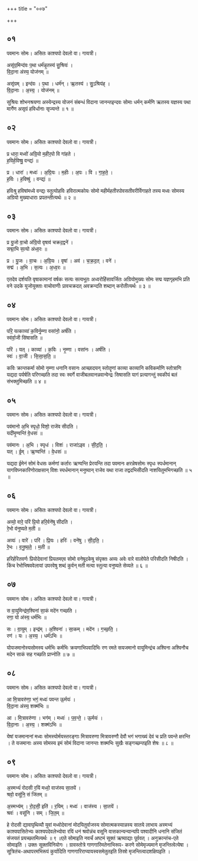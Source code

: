 +++
title = "००७"

+++


## ०१
पवमानः सोमः। असितः काश्यपो देवलो वा। गायत्री।

असृ॑ग्र॒मिन्द॑वः प॒था धर्म॑न्नृ॒तस्य॑ सु॒श्रियः॑ ।  
वि॒दा॒ना अ॑स्य॒ योज॑नम् ॥

असृ॑ग्रम् । इन्द॑वः । प॒था । धर्म॑न् । ऋ॒तस्य॑ । सु॒ऽश्रिय॑ह् ।  
वि॒दा॒नाः । अ॒स्य॒ । योज॑नम् ॥

सुश्रियः शोभनश्रयणा अस्येन्द्रस्य योजनं संबन्धं विदाना जानन्तइन्दवः सोमाः धर्मन् कर्मणि ऋतस्य यज्ञस्य पथा मार्गेण असृग्रं हविर्धानाः सृज्यन्ते ॥ १ ॥

## ०२
पवमानः सोमः। असितः काश्यपो देवलो वा। गायत्री।

प्र धारा॒ मध्वो॑ अग्रि॒यो म॒हीर॒पो वि गा॑हते ।  
ह॒विर्ह॒विष्षु॒ वन्द्यः॑ ॥

प्र । धारा॑ । मध्वः॑ । अ॒ग्रि॒यः । म॒हीः । अ॒पः । वि । गा॒ह॒ते॒ ।  
ह॒विः । ह॒विष्षु॑ । वन्द्यः॑ ॥

हविःषु हविषांमध्ये वन्द्यः स्तुत्योहविः हविरात्मकोयः सोमो महीर्महतीरपोवसतीवरीर्विगाहते तस्य मध्वः सोमस्य अग्रियो मुख्याधाराः प्रपतन्तीत्यर्थः ॥ २ ॥

## ०३
पवमानः सोमः। असितः काश्यपो देवलो वा। गायत्री।

प्र यु॒जो वा॒चो अ॑ग्रि॒यो वृषाव॑ चक्रद॒द्वने॑ ।  
सद्मा॒भि स॒त्यो अ॑ध्व॒रः ॥

प्र । यु॒जः । वा॒चः । अ॒ग्रि॒यः । वृषा॑ । अव॑ । च॒क्र॒द॒त् । वने॑ ।  
सद्म॑ । अ॒भि । स॒त्यः । अ॒ध्व॒रः ॥

एतदेव दर्शयति वृषाकामानां वर्षकः सत्यः सत्यभूतः अध्वरोहिंसावर्जितः अग्रियोमुख्यः सोमः सद्म यज्ञगृहमभि प्रति वने उदके युजोयुक्ताः वाचोवाणीः प्रावचक्रदत् अवक्रन्दति शब्दान् करोतीत्यर्थः ॥ ३ ॥

## ०४
पवमानः सोमः। असितः काश्यपो देवलो वा। गायत्री।

परि॒ यत्काव्या॑ क॒विर्नृ॒म्णा वसा॑नो॒ अर्ष॑ति ।  
स्व॑र्वा॒जी सि॑षासति ॥

परि॑ । यत् । काव्या॑ । क॒विः । नृ॒म्णा । वसा॑नः । अर्ष॑ति ।  
स्वः॑ । वा॒जी । सि॒सा॒स॒ति॒ ॥

कविः क्रान्तकर्मा सोमो नृम्णा धनानि वसानः आच्छादयन् स्तोतॄणां काव्या काव्यानि कविकर्माणि स्तोत्राणि यद्यदा पर्यर्षति परिगच्छति तदा स्वः स्वर्गे वाजीबलवानन्नवान्वेन्द्रः सिषासति यागं प्रत्यागन्तुं स्वकीयं बलं संभक्तुमिच्छति ॥ ४ ॥

## ०५
पवमानः सोमः। असितः काश्यपो देवलो वा। गायत्री।

पव॑मानो अ॒भि स्पृधो॒ विशो॒ राजे॑व सीदति ।  
यदी॑मृ॒ण्वन्ति॑ वे॒धसः॑ ॥

पव॑मानः । अ॒भि । स्पृधः॑ । विशः॑ । राजा॑ऽइव । सी॒द॒ति॒ ।  
यत् । ई॒म् । ऋ॒ण्वन्ति॑ । वे॒धसः॑ ॥

यद्यदा ईमेनं सोमं वेधसः कर्मणां कर्तारः ऋण्वन्ति प्रेरयन्ति तदा पवमानः क्षरन्नेषसोमः स्पृधः स्पर्धमानान् यागविघ्नकारिणोराक्षसान् विशः स्पर्धमानान् मनुष्यान् राजेव यथा राजा तद्वदभिसीदति नाशयितुमभिगच्छति ॥ ५ ॥

## ०६
पवमानः सोमः। असितः काश्यपो देवलो वा। गायत्री।

अव्यो॒ वारे॒ परि॑ प्रि॒यो हरि॒र्वने॑षु सीदति ।  
रे॒भो व॑नुष्यते म॒ती ॥

अव्यः॑ । वारे॑ । परि॑ । प्रि॒यः । हरिः॑ । वने॑षु । सी॒द॒ति॒ ।  
रे॒भः । व॒नु॒ष्य॒ते॒ । म॒ती ॥

हरिर्हरितवर्णः प्रियोदेवानां प्रियतमएव सोमो वनेषूदकेषु संपृक्तः अव्यः अवेः वारे वालोपेते परिसीदति निषीदति । किंच रेभोभिषववेलायां उपरवेषु शब्दं कुर्वन् मती मत्या स्तुत्या वनुष्यते सेव्यते ॥ ६ ॥

## ०७
पवमानः सोमः। असितः काश्यपो देवलो वा। गायत्री।

स वा॒युमिन्द्र॑म॒श्विना॑ सा॒कं मदे॑न गच्छति ।  
रणा॒ यो अ॑स्य॒ धर्म॑भिः ॥

सः । वा॒युम् । इन्द्र॑म् । अ॒श्विना॑ । सा॒कम् । मदे॑न । ग॒च्छ॒ति॒ ।  
रण॑ । यः । अ॒स्य॒ । धर्म॑ऽभिः ॥

योयजमानोस्यसोमस्य धर्मभिः कर्मभिः क्रयणाभिपवादिभिः रण रमते सयजमानो वायुमिन्द्रंच अश्विना अश्विनौच मदेन साकं सह गच्छति प्राप्नोति ॥ ७ ॥

## ०८
पवमानः सोमः। असितः काश्यपो देवलो वा। गायत्री।

आ मि॒त्रावरु॑णा॒ भगं॒ मध्वः॑ पवन्त ऊ॒र्मयः॑ ।  
वि॒दा॒ना अ॑स्य॒ शक्म॑भिः ॥

आ । मि॒त्रावरु॑णा । भग॑म् । मध्वः॑ । प॒व॒न्ते॒ । ऊ॒र्मयः॑ ।  
वि॒दा॒नाः । अ॒स्य॒ । शक्म॑ऽभिः ॥

येषां यजमानानां मध्वः सोमस्योर्मयस्तरङ्गाः मित्रावरुणा मित्रावरुणौ देवौ भगं भगाख्यं देवं च प्रति पवन्ते क्षरन्ति । ते यजमानाः अस्य सोमस्य इमं सोमं विदाना जानन्तः शक्मभिः सुखैः सङ्गच्छन्तइति शेषः ॥ ८ ॥

## ०९
पवमानः सोमः। असितः काश्यपो देवलो वा। गायत्री।

अ॒स्मभ्यं॑ रोदसी र॒यिं मध्वो॒ वाज॑स्य सा॒तये॑ ।  
श्रवो॒ वसू॑नि॒ सं जि॑तम् ॥

अ॒स्मभ्य॑म् । रो॒द॒सी॒ इति॑ । र॒यिम् । मध्वः॑ । वाज॑स्य । सा॒तये॑ ।  
श्रवः॑ । वसू॑नि । सम् । जि॒त॒म् ॥

हे रोदसी द्यावापृथिव्यौ युवां मध्वोदेवानां मोदयितुर्वाजस्य सोमात्मकस्यान्नस्य सातये लाभाय अस्मभ्यं काश्यपासितेभ्यः काश्यपदेवलेभ्योवा रयिं धनं श्रवोन्नंच वसूनि वासकान्यन्यान्यपि पश्वादीनि धनानि संजितं संजयतं प्रयच्छतमित्यर्थः ॥ ९ ॥एते सोमाइति नवर्चं अष्टमं सूक्तं ऋष्याद्याः पूर्ववत् । अनुक्रान्तंच-एते सोमाइति । उक्तः सूक्तविनियोगः । ग्रावस्तोत्रे गाणगारिमतेनाभिरूप- करणे सोमेमृज्यमाने मृजन्तित्वेत्येषा । सूत्रितंच-अथापरमभिरूपं कुर्यादिति गाणगारिराप्यायस्वसमेतुतइति तिस्रो मृजन्तित्वादशक्षिपइति ।